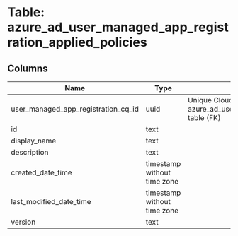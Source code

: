 
# Table: azure_ad_user_managed_app_registration_applied_policies

## Columns
| Name        | Type           | Description  |
| ------------- | ------------- | -----  |
|user_managed_app_registration_cq_id|uuid|Unique CloudQuery ID of azure_ad_user_managed_app_registrations table (FK)|
|id|text||
|display_name|text||
|description|text||
|created_date_time|timestamp without time zone||
|last_modified_date_time|timestamp without time zone||
|version|text||
